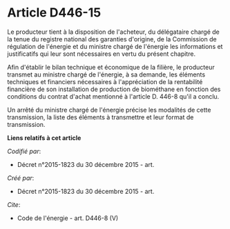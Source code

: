 # Article D446-15

Le producteur tient à la disposition de l'acheteur, du délégataire chargé de la tenue du registre national des garanties
d'origine, de la Commission de régulation de l'énergie et du ministre chargé de l'énergie les informations et justificatifs
qui leur sont nécessaires en vertu du présent chapitre. 

Afin d'établir le bilan technique et économique de la filière, le producteur transmet au ministre chargé de l'énergie, à sa
demande, les éléments techniques et financiers nécessaires à l'appréciation de la rentabilité financière de son installation
de production de biométhane en fonction des conditions du contrat d'achat mentionné à l'article D. 446-8 qu'il a conclu. 

Un arrêté du ministre chargé de l'énergie précise les modalités de cette transmission, la liste des éléments à transmettre et
leur format de transmission.

**Liens relatifs à cet article**

_Codifié par_:

  - Décret n°2015-1823 du 30 décembre 2015 - art.

_Créé par_:

  - Décret n°2015-1823 du 30 décembre 2015 - art.

_Cite_:

  - Code de l'énergie - art. D446-8 (V)
